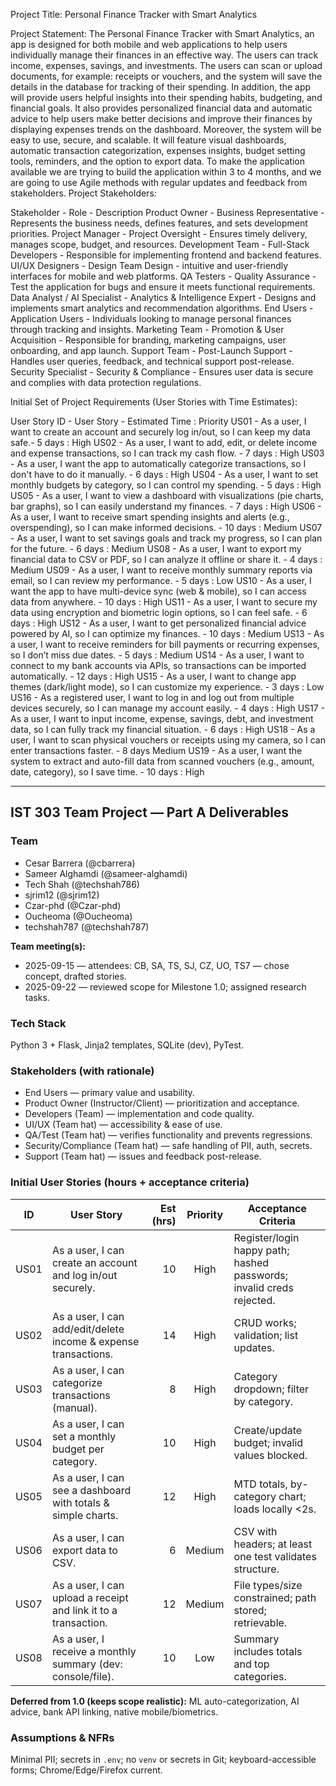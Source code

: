 Project Title:
Personal Finance Tracker with Smart Analytics

Project Statement:
The Personal Finance Tracker with Smart Analytics, an app is designed for both mobile and web
applications to help users individually manage their finances in an effective way. The users can
track income, expenses, savings, and investments. The users can scan or upload documents, for
example: receipts or vouchers, and the system will save the details in the database for tracking of
their spending.
In addition, the app will provide users helpful insights into their spending habits, budgeting, and
financial goals. It also provides personalized financial data and automatic advice to help users
make better decisions and improve their finances by displaying expenses trends on the
dashboard.
Moreover, the system will be easy to use, secure, and scalable. It will feature visual dashboards,
automatic transaction categorization, expenses insights, budget setting tools, reminders, and the
option to export data.
To make the application available we are trying to build the application within 3 to 4 months, and
we are going to use Agile methods with regular updates and feedback from stakeholders.
Project Stakeholders:

Stakeholder	- Role	- Description
Product Owner	- Business Representative	- Represents the business needs, defines features, and sets development priorities.
Project Manager	- Project Oversight	- Ensures timely delivery, manages scope, budget, and resources.
Development Team	- Full-Stack Developers -	Responsible for implementing frontend and backend features.
UI/UX Designers	- Design Team	Design - intuitive and user-friendly interfaces for mobile and web platforms.
QA Testers	- Quality Assurance	- Test the application for bugs and ensure it meets functional requirements.
Data Analyst / AI Specialist	- Analytics & Intelligence Expert	- Designs and implements smart analytics and recommendation algorithms.
End Users	- Application Users	- Individuals looking to manage personal finances through tracking and insights.
Marketing Team	- Promotion & User Acquisition	- Responsible for branding, marketing campaigns, user onboarding, and app launch.
Support Team	- Post-Launch Support	- Handles user queries, feedback, and technical support post-release.
Security Specialist	- Security & Compliance	- Ensures user data is secure and complies with data protection regulations.

Initial Set of Project Requirements (User Stories with Time Estimates):


User Story ID	- User Story	- Estimated Time	: Priority
US01	- As a user, I want to create an account and securely log in/out, so I can keep my data safe.- 5 days	: High
US02	- As a user, I want to add, edit, or delete income and expense transactions, so I can track my cash flow.	- 7 days	: High
US03	- As a user, I want the app to automatically categorize transactions, so I don't have to do it manually.	- 6 days	: High
US04	- As a user, I want to set monthly budgets by category, so I can control my spending.	- 5 days	: High
US05	- As a user, I want to view a dashboard with visualizations (pie charts, bar graphs), so I can easily understand my finances.	- 7 days : High
US06	- As a user, I want to receive smart spending insights and alerts (e.g., overspending), so I can make informed decisions.	- 10 days	: Medium
US07	- As a user, I want to set savings goals and track my progress, so I can plan for the future.	- 6 days	: Medium
US08	- As a user, I want to export my financial data to CSV or PDF, so I can analyze it offline or share it.	- 4 days	: Medium
US09	- As a user, I want to receive monthly summary reports via email, so I can review my performance.	- 5 days	: Low
US10	- As a user, I want the app to have multi-device sync (web & mobile), so I can access data from anywhere.	- 10 days	: High
US11	- As a user, I want to secure my data using encryption and biometric login options, so I can feel safe.	- 6 days	: High
US12	- As a user, I want to get personalized financial advice powered by AI, so I can optimize my finances.	- 10 days	: Medium
US13	- As a user, I want to receive reminders for bill payments or recurring expenses, so I don’t miss due dates.	- 5 days	: Medium
US14	- As a user, I want to connect to my bank accounts via APIs, so transactions can be imported automatically.	- 12 days :	High
US15	- As a user, I want to change app themes (dark/light mode), so I can customize my experience.	- 3 days :	Low
US16	- As a registered user, I want to log in and log out from multiple devices securely, so I can manage my account easily.	- 4 days	: High
US17	- As a user, I want to input income, expense, savings, debt, and investment data, so I can fully track my financial situation.	- 6 days	: High
US18	- As a user, I want to scan physical vouchers or receipts using my camera, so I can enter transactions faster.	- 8 days	Medium
US19	- As a user, I want the system to extract and auto-fill data from scanned vouchers (e.g., amount, date, category), so I save time.	- 10 days	: High


---

## IST 303 Team Project — Part A Deliverables

### Team
- Cesar Barrera (@cbarrera)  <!-- adjust handle if needed -->
- Sameer Alghamdi (@sameer-alghamdi)
- Tech Shah (@techshah786)
- sjrim12 (@sjrim12)
- Czar-phd (@Czar-phd)
- Oucheoma (@Oucheoma)
- techshah787 (@techshah787)

**Team meeting(s):**
- 2025-09-15 — attendees: CB, SA, TS, SJ, CZ, UO, TS7 — chose concept, drafted stories.
- 2025-09-22 — reviewed scope for Milestone 1.0; assigned research tasks.

### Tech Stack
Python 3 + Flask, Jinja2 templates, SQLite (dev), PyTest.

### Stakeholders (with rationale)
- End Users — primary value and usability.
- Product Owner (Instructor/Client) — prioritization and acceptance.
- Developers (Team) — implementation and code quality.
- UI/UX (Team hat) — accessibility & ease of use.
- QA/Test (Team hat) — verifies functionality and prevents regressions.
- Security/Compliance (Team hat) — safe handling of PII, auth, secrets.
- Support (Team hat) — issues and feedback post-release.

### Initial User Stories (hours + acceptance criteria)
| ID | User Story | Est (hrs) | Priority | Acceptance Criteria |
|---|---|---:|:--:|---|
| US01 | As a user, I can create an account and log in/out securely. | 10 | High | Register/login happy path; hashed passwords; invalid creds rejected. |
| US02 | As a user, I can add/edit/delete income & expense transactions. | 14 | High | CRUD works; validation; list updates. |
| US03 | As a user, I can categorize transactions (manual). | 8 | High | Category dropdown; filter by category. |
| US04 | As a user, I can set a monthly budget per category. | 10 | High | Create/update budget; invalid values blocked. |
| US05 | As a user, I can see a dashboard with totals & simple charts. | 12 | High | MTD totals, by-category chart; loads locally <2s. |
| US06 | As a user, I can export data to CSV. | 6 | Medium | CSV with headers; at least one test validates structure. |
| US07 | As a user, I can upload a receipt and link it to a transaction. | 12 | Medium | File types/size constrained; path stored; retrievable. |
| US08 | As a user, I receive a monthly summary (dev: console/file). | 10 | Low | Summary includes totals and top categories. |

**Deferred from 1.0 (keeps scope realistic):** ML auto-categorization, AI advice, bank API linking, native mobile/biometrics.

### Assumptions & NFRs
Minimal PII; secrets in `.env`; no `venv` or secrets in Git; keyboard-accessible forms; Chrome/Edge/Firefox current.

